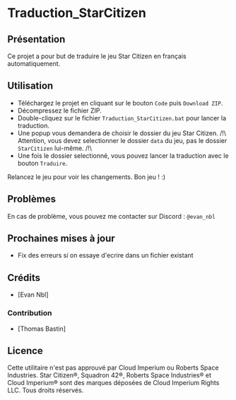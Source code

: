 # Traduction_StarCitizen

## Présentation

Ce projet a pour but de traduire le jeu Star Citizen en français automatiquement.

## Utilisation

- Téléchargez le projet en cliquant sur le bouton `Code` puis `Download ZIP`.
- Décompressez le fichier ZIP.
- Double-cliquez sur le fichier `Traduction_StarCitizen.bat` pour lancer la traduction.
- Une popup vous demandera de choisir le dossier du jeu Star Citizen. /!\ Attention, vous devez selectionner le dossier `data` du jeu, pas le dossier `StarCitizen` lui-même. /!\
- Une fois le dossier selectionné, vous pouvez lancer la traduction avec le bouton `Traduire`.

Relancez le jeu pour voir les changements.
Bon jeu ! :)

## Problèmes
En cas de problème, vous pouvez me contacter sur Discord : `@evan_nbl`

## Prochaines mises à jour
- Fix des erreurs si on essaye d'ecrire dans un fichier existant

## Crédits
- [Evan Nbl]

### Contribution 
- [Thomas Bastin]

## Licence
Cette utilitaire n'est pas approuvé par Cloud Imperium ou Roberts Space Industries. Star Citizen®, Squadron 42®, Roberts Space Industries® et Cloud Imperium® sont des marques déposées de Cloud Imperium Rights LLC. Tous droits réservés.
